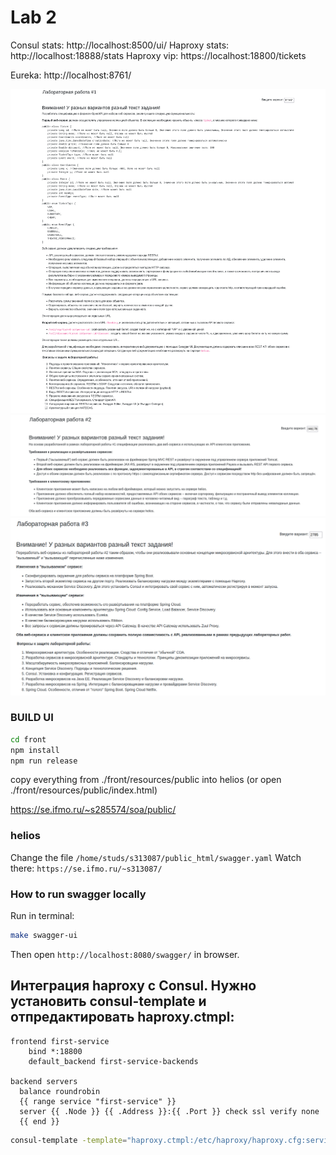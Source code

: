 # Lab 2

Consul stats: http://localhost:8500/ui/
Haproxy stats: http://localhost:18888/stats
Haproxy vip: https://localhost:18800/tickets

Eureka: http://localhost:8761/

![](doc/task1.png)
![](doc/task2.png)
![](doc/task3.png)

### BUILD UI

```sh
cd front
npm install
npm run release
````
copy everything from ./front/resources/public into helios
(or open ./front/resources/public/index.html)

https://se.ifmo.ru/~s285574/soa/public/

### helios

Change the file `/home/studs/s313087/public_html/swagger.yaml`
Watch there: `https://se.ifmo.ru/~s313087/`

### How to run swagger locally

Run in terminal:
```sh
make swagger-ui
```
Then open `http://localhost:8080/swagger/` in browser.


## Интеграция haproxy с Consul. Нужно установить consul-template и отпредактировать haproxy.ctmpl:
```
frontend first-service
    bind *:18800
    default_backend first-service-backends

backend servers
  balance roundrobin
  {{ range service "first-service" }}
  server {{ .Node }} {{ .Address }}:{{ .Port }} check ssl verify none
  {{ end }}
```

```bash
consul-template -template="haproxy.ctmpl:/etc/haproxy/haproxy.cfg:service haproxy restart"
```
